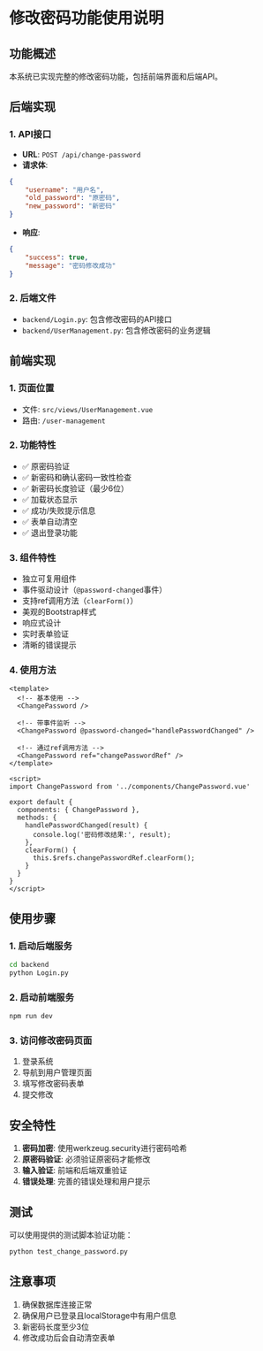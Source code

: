 # 修改密码功能使用说明

## 功能概述
本系统已实现完整的修改密码功能，包括前端界面和后端API。

## 后端实现

### 1. API接口
- **URL**: `POST /api/change-password`
- **请求体**:
```json
{
    "username": "用户名",
    "old_password": "原密码",
    "new_password": "新密码"
}
```
- **响应**:
```json
{
    "success": true,
    "message": "密码修改成功"
}
```

### 2. 后端文件
- `backend/Login.py`: 包含修改密码的API接口
- `backend/UserManagement.py`: 包含修改密码的业务逻辑

## 前端实现

### 1. 页面位置
- 文件: `src/views/UserManagement.vue`
- 路由: `/user-management`

### 2. 功能特性
- ✅ 原密码验证
- ✅ 新密码和确认密码一致性检查
- ✅ 新密码长度验证（最少6位）
- ✅ 加载状态显示
- ✅ 成功/失败提示信息
- ✅ 表单自动清空
- ✅ 退出登录功能

### 3. 组件特性
- 独立可复用组件
- 事件驱动设计（`@password-changed`事件）
- 支持ref调用方法（`clearForm()`）
- 美观的Bootstrap样式
- 响应式设计
- 实时表单验证
- 清晰的错误提示

### 4. 使用方法
```vue
<template>
  <!-- 基本使用 -->
  <ChangePassword />
  
  <!-- 带事件监听 -->
  <ChangePassword @password-changed="handlePasswordChanged" />
  
  <!-- 通过ref调用方法 -->
  <ChangePassword ref="changePasswordRef" />
</template>

<script>
import ChangePassword from '../components/ChangePassword.vue'

export default {
  components: { ChangePassword },
  methods: {
    handlePasswordChanged(result) {
      console.log('密码修改结果:', result);
    },
    clearForm() {
      this.$refs.changePasswordRef.clearForm();
    }
  }
}
</script>
```

## 使用步骤

### 1. 启动后端服务
```bash
cd backend
python Login.py
```

### 2. 启动前端服务
```bash
npm run dev
```

### 3. 访问修改密码页面
1. 登录系统
2. 导航到用户管理页面
3. 填写修改密码表单
4. 提交修改

## 安全特性

1. **密码加密**: 使用werkzeug.security进行密码哈希
2. **原密码验证**: 必须验证原密码才能修改
3. **输入验证**: 前端和后端双重验证
4. **错误处理**: 完善的错误处理和用户提示

## 测试

可以使用提供的测试脚本验证功能：
```bash
python test_change_password.py
```

## 注意事项

1. 确保数据库连接正常
2. 确保用户已登录且localStorage中有用户信息
3. 新密码长度至少3位
4. 修改成功后会自动清空表单 